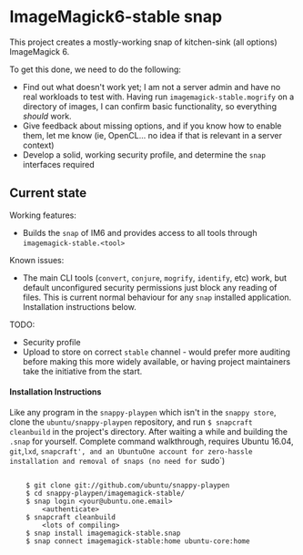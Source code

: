 # ImageMagick6-stable snap

This project creates a mostly-working snap of kitchen-sink (all options)
ImageMagick 6.

To get this done, we need to do the following:
 - Find out what doesn't work yet; I am not a server admin and have no
   real workloads to test with. Having run `imagemagick-stable.mogrify` on
   a directory of images, I can confirm basic functionality, so everything
   _should_ work.
 - Give feedback about missing options, and if you know how to enable
   them, let me know (ie, OpenCL... no idea if that is relevant in
   a server context)
 - Develop a solid, working security profile, and determine the `snap`
   interfaces required

## Current state

Working features:
 - Builds the `snap` of IM6 and provides access to all tools through
   `imagemagick-stable.<tool>`

Known issues:
 - The main CLI tools (`convert`, `conjure`, `mogrify`, `identify`, etc)
   work, but default unconfigured security permissions just block any
   reading of files. This is current normal behaviour for any `snap`
   installed application. Installation instructions below.

TODO:
 - Security profile
 - Upload to store on correct `stable` channel - would prefer more
   auditing before making this more widely available, or having project
   maintainers take the initiative from the start.
 
#### Installation Instructions

Like any program in the `snappy-playpen` which isn't in the `snappy
store`, clone the `ubuntu/snappy-playpen` repository, and run `$ snapcraft
cleanbuild` in the project's directory. After waiting a while and building
the `.snap` for yourself. Complete command walkthrough, requires Ubuntu
16.04, `git`,`lxd`, `snapcraft', and an UbuntuOne account for zero-hassle
installation and removal of snaps (no need for `sudo`)

```

    $ git clone git://github.com/ubuntu/snappy-playpen
    $ cd snappy-playpen/imagemagick-stable/
    $ snap login <your@ubuntu.one.email>
        <authenticate>
    $ snapcraft cleanbuild
        <lots of compiling>
    $ snap install imagemagick-stable.snap
    $ snap connect imagemagick-stable:home ubuntu-core:home

```
